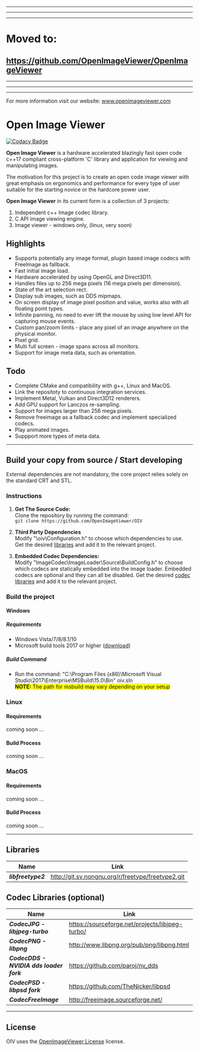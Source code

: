 
---
---
---
# Moved to:
## https://github.com/OpenImageViewer/OpenImageViewer
---
---
---

For more information visit our website: www.openimageviewer.com

# Open Image Viewer

[![Codacy Badge](https://api.codacy.com/project/badge/Grade/86c11bc7e75e4677b8c2b5d50f9cd1c3)](https://app.codacy.com/app/TheNicker/OIV?utm_source=github.com&utm_medium=referral&utm_content=OpenImageViewer/OIV&utm_campaign=Badge_Grade_Settings)

**Open Image Viewer** is a hardware accelerated blazingly fast open code c++17 compliant cross-platform 'C' library and application for viewing and 
manipulating images.

The motivation for this project is to create an open code image viewer with great emphasis on ergonomics and performance for every type of user suitable for the starting novice or the hardcore power user.

**Open Image Viewer** in its current form is a collection of 3 projects:
1. Independent c++ Image codec library.
2. C API image viewing engine.
3. Image viewer - windows only, (linux, very soon)

## Highlights
* Supports potentially any image format, plugin based image codecs with FreeImage as fallback.
* Fast initial image load.
* Hardware accelerated by using OpenGL and Direct3D11.
* Handles files up to 256 mega pixels (16 mega pixels per dimension).
* State of the art selection rect.
* Display sub images, such as DDS mipmaps.
* On screen display of image pixel position and value, works also with all floating point types. 
* Infinite panning, no need to ever lift the mouse by using low level API for capturing mouse events.
* Custom pan/zoom limits - place any pixel of an image anywhere on the physical monitor.
* Pixel grid.
* Multi full screen - image spans across all monitors.
* Support for image meta data, such as orientation.

## Todo
* Complete CMake and compatibility with g++, Linux and MacOS.
* Link the repositoty to continuous integration services. 
* Implement Metal, Vulkan and Direct3D12 renderers.
* Add GPU support for Lanczos re-sampling.
* Support for images larger than 256 mega pixels.
* Remove freeimage as a fallback codec and implement specialized codecs.
* Play animated images.
* Suppport more types of meta data.

--------------------------

## Build your copy from source / Start developing

External dependencies are not mandatory, the core project relies solely on the standard CRT and STL.

### Instructions

1. **Get The Source Code:**  
Clone the repository by running the command:  
`git clone https://github.com/OpenImageViewer/OIV`

1. **Third Party Dependencies**  
Modify "\oiv\Configuration.h" to choose which dependencies to use.
Get the desired [libraries](#libraries) and add it to the relevant project.

1. **Embedded Codec Dependencies:**  
Modify "ImageCodec\ImageLoader\Source\BuildConfig.h" to choose which codecs are statically embedded into the image loader.
Embedded codecs are optional and they can all be disabled.
Get the desired [codec libraries](#codec-libraries-optional) and add it to the relevant project.

### Build the project

#### Windows
##### Requirements
* Windows Vista/7/8/8.1/10
* Microsoft build tools 2017 or higher ([download](https://visualstudio.microsoft.com/thank-you-downloading-visual-studio/?sku=BuildTools&rel=15#))
##### Build Command
* Run the command: "C:\Program Files (x86)\Microsoft Visual Studio\2017\Enterprise\MSBuild\15.0\Bin" oiv.sln  
<span style="background-color: yellow;">**NOTE:** The path for msbuild may vary depending on your setup</span>

### Linux
#### Requirements
coming soon ...
#### Build Process
coming soon ...

### MacOS
#### Requirements
coming soon ...
#### Build Process
coming soon ...

-----------------------------
## Libraries
Name         | Link
------------ | -------------
***libfreetype2*** | http://git.sv.nongnu.org/r/freetype/freetype2.git

## Codec Libraries (optional)
Name | Link
------------ | -------------
***CodecJPG - libjpeg-turbo*** | https://sourceforge.net/projects/libjpeg-turbo/  
***CodecPNG - libpng*** | http://www.libpng.org/pub/png/libpng.html  
***CodecDDS - NVIDIA dds loader fork*** | https://github.com/paroj/nv_dds  
***CodecPSD - libpsd fork*** | https://github.com/TheNicker/libpsd  
***CodecFreeImage*** | http://freeimage.sourceforge.net/
-----------------------------



## License
OIV uses the [OpenImageViewer License](LICENSE.md) license.
